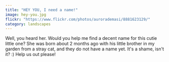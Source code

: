 ```yaml
---
title: "HEY YOU, I need a name!"
image: hey-you.jpg
flickr: "https://www.flickr.com/photos/aurorademasi/8881623129/"
category: landscapes
---
```

Well, you heard her.
Would you help me find a decent name for this cutie little one? She was born about 2 months ago with his little brother in my garden from a stray cat, and they do not have a name yet. It's a shame, isn't it? :) Help us out please!
